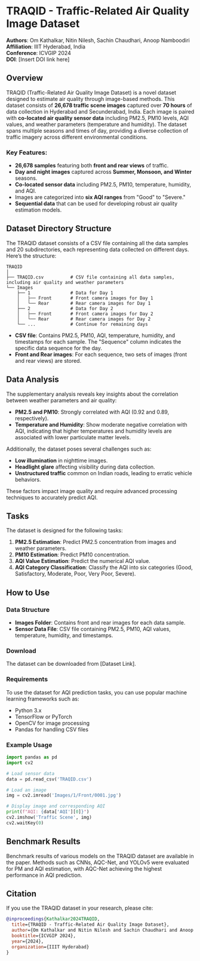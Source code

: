 
# TRAQID - Traffic-Related Air Quality Image Dataset

**Authors**: Om Kathalkar, Nitin Nilesh, Sachin Chaudhari, Anoop Namboodiri  
**Affiliation**: IIIT Hyderabad, India  
**Conference**: ICVGIP 2024  
**DOI**: [Insert DOI link here]

## Overview

TRAQID (Traffic-Related Air Quality Image Dataset) is a novel dataset designed to estimate air quality through image-based methods. This dataset consists of **26,678 traffic scene images** captured over **70 hours** of data collection in Hyderabad and Secunderabad, India. Each image is paired with **co-located air quality sensor data** including PM2.5, PM10 levels, AQI values, and weather parameters (temperature and humidity). The dataset spans multiple seasons and times of day, providing a diverse collection of traffic imagery across different environmental conditions.

### Key Features:
- **26,678 samples** featuring both **front and rear views** of traffic.
- **Day and night images** captured across **Summer, Monsoon, and Winter** seasons.
- **Co-located sensor data** including PM2.5, PM10, temperature, humidity, and AQI.
- Images are categorized into **six AQI ranges** from "Good" to "Severe."
- **Sequential data** that can be used for developing robust air quality estimation models.

## Dataset Directory Structure

The TRAQID dataset consists of a CSV file containing all the data samples and 20 subdirectories, each representing data collected on different days. Here’s the structure:

```
TRAQID
│
├── TRAQID.csv          # CSV file containing all data samples, including air quality and weather parameters
└── Images
    ├── 1               # Data for Day 1
    │   ├── Front       # Front camera images for Day 1
    │   └── Rear        # Rear camera images for Day 1
    ├── 2               # Data for Day 2
    │   ├── Front       # Front camera images for Day 2
    │   └── Rear        # Rear camera images for Day 2
    └── ...             # Continue for remaining days
```

- **CSV file**: Contains PM2.5, PM10, AQI, temperature, humidity, and timestamps for each sample. The "Sequence" column indicates the specific data sequence for the day.
- **Front and Rear images**: For each sequence, two sets of images (front and rear views) are stored.

## Data Analysis

The supplementary analysis reveals key insights about the correlation between weather parameters and air quality:

- **PM2.5 and PM10**: Strongly correlated with AQI (0.92 and 0.89, respectively).
- **Temperature and Humidity**: Show moderate negative correlation with AQI, indicating that higher temperatures and humidity levels are associated with lower particulate matter levels.

Additionally, the dataset poses several challenges such as:
- **Low illumination** in nighttime images.
- **Headlight glare** affecting visibility during data collection.
- **Unstructured traffic** common on Indian roads, leading to erratic vehicle behaviors.

These factors impact image quality and require advanced processing techniques to accurately predict AQI.

## Tasks

The dataset is designed for the following tasks:
1. **PM2.5 Estimation**: Predict PM2.5 concentration from images and weather parameters.
2. **PM10 Estimation**: Predict PM10 concentration.
3. **AQI Value Estimation**: Predict the numerical AQI value.
4. **AQI Category Classification**: Classify the AQI into six categories (Good, Satisfactory, Moderate, Poor, Very Poor, Severe).

## How to Use

### Data Structure
- **Images Folder**: Contains front and rear images for each data sample.
- **Sensor Data File**: CSV file containing PM2.5, PM10, AQI values, temperature, humidity, and timestamps.

### Download

The dataset can be downloaded from [Dataset Link].

### Requirements

To use the dataset for AQI prediction tasks, you can use popular machine learning frameworks such as:
- Python 3.x
- TensorFlow or PyTorch
- OpenCV for image processing
- Pandas for handling CSV files

### Example Usage

```python
import pandas as pd
import cv2

# Load sensor data
data = pd.read_csv('TRAQID.csv')

# Load an image
img = cv2.imread('Images/1/Front/0001.jpg')

# Display image and corresponding AQI
print(f"AQI: {data['AQI'][0]}")
cv2.imshow('Traffic Scene', img)
cv2.waitKey(0)
```

## Benchmark Results

Benchmark results of various models on the TRAQID dataset are available in the paper. Methods such as CNNs, AQC-Net, and YOLOv5 were evaluated for PM and AQI estimation, with AQC-Net achieving the highest performance in AQI prediction.

## Citation

If you use the TRAQID dataset in your research, please cite:

```bibtex
@inproceedings{Kathalkar2024TRAQID,
  title={TRAQID - Traffic-Related Air Quality Image Dataset},
  author={Om Kathalkar and Nitin Nilesh and Sachin Chaudhari and Anoop Namboodiri},
  booktitle={ICVGIP 2024},
  year={2024},
  organization={IIIT Hyderabad}
}
```

